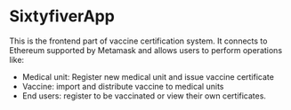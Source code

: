 # SixtyfiverApp
This is the frontend part of vaccine certification system. It connects to Ethereum supported by Metamask and allows users to perform operations like: 
- Medical unit: Register new medical unit and issue vaccine certificate
- Vaccine: import and distribute vaccine to medical units
- End users: register to be vaccinated or view their own certificates.
